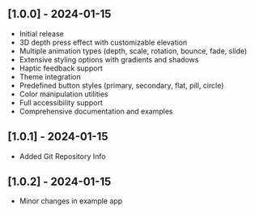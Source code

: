 ## [1.0.0] - 2024-01-15

- Initial release
- 3D depth press effect with customizable elevation
- Multiple animation types (depth, scale, rotation, bounce, fade, slide)
- Extensive styling options with gradients and shadows
- Haptic feedback support
- Theme integration
- Predefined button styles (primary, secondary, flat, pill, circle)
- Color manipulation utilities
- Full accessibility support
- Comprehensive documentation and examples

## [1.0.1] - 2024-01-15

- Added Git Repository Info

## [1.0.2] - 2024-01-15

- Minor changes in example app
